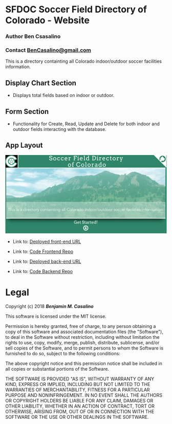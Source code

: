 # SFDOC Soccer Field Directory of Colorado - Website

### Author **Ben Csasalino**
### Contact **BenCasalino@gmail.com**

This is a directory containting all Colorado indoor/outdoor soccer facilities information.

## Display Chart Section
* Displays total fields based on indoor or outdoor.
## Form Section
* Functionality for Create, Read, Update and Delete for both indoor and outdoor fields interacting with the database.
## App Layout
![Layout of the Website](Layout.png)

- Link to: [Deployed front-end URL](soccer-directory-colorado.firebaseapp.com)
- Link to: [Code Frontend Repo](https://github.com/bencasalino/BenCasalino-Portfolio/)

- Link to: [Deployed back-end URL](dbsfdoc.herokuapp.com)
- Link to: [Code Backend Repo](https://github.com/bencasalino/sfdoc-server)

# Legal
Copyright (c) 2018 **_Benjamin M. Casalino_**

This software is licensed under the MIT license.

Permission is hereby granted, free of charge, to any person obtaining a copy
of this software and associated documentation files (the "Software"), to deal
in the Software without restriction, including without limitation the rights
to use, copy, modify, merge, publish, distribute, sublicense, and/or sell
copies of the Software, and to permit persons to whom the Software is
furnished to do so, subject to the following conditions:

The above copyright notice and this permission notice shall be included in
all copies or substantial portions of the Software.

THE SOFTWARE IS PROVIDED "AS IS", WITHOUT WARRANTY OF ANY KIND, EXPRESS OR
IMPLIED, INCLUDING BUT NOT LIMITED TO THE WARRANTIES OF MERCHANTABILITY,
FITNESS FOR A PARTICULAR PURPOSE AND NONINFRINGEMENT. IN NO EVENT SHALL THE
AUTHORS OR COPYRIGHT HOLDERS BE LIABLE FOR ANY CLAIM, DAMAGES OR OTHER
LIABILITY, WHETHER IN AN ACTION OF CONTRACT, TORT OR OTHERWISE, ARISING FROM,
OUT OF OR IN CONNECTION WITH THE SOFTWARE OR THE USE OR OTHER DEALINGS IN
THE SOFTWARE.